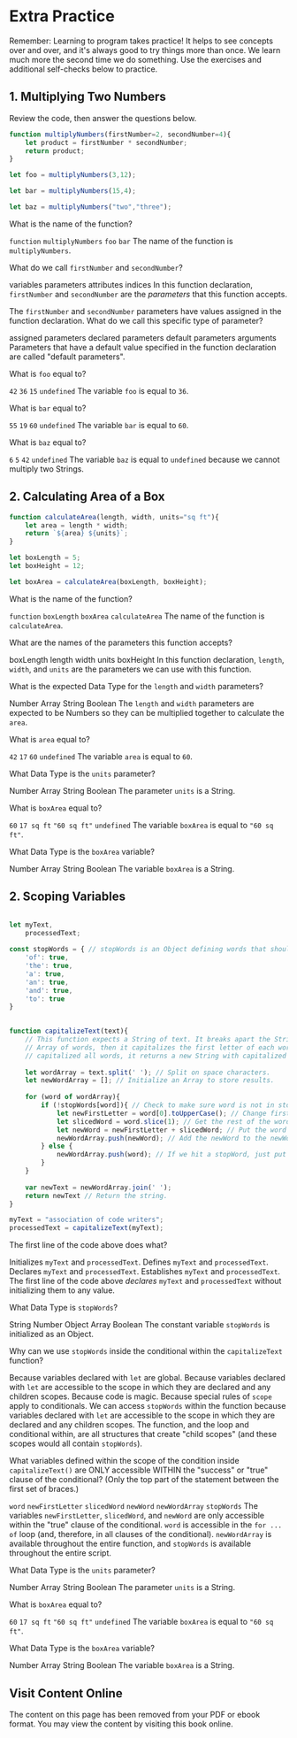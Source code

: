 # Extra Practice

Remember: Learning to program takes practice! It helps to see concepts over and over, and it's always good to try things more than once. We learn much more the second time we do something. Use the exercises and additional self-checks below to practice.


## 1. Multiplying Two Numbers
Review the code, then answer the questions below.

```js
function multiplyNumbers(firstNumber=2, secondNumber=4){
    let product = firstNumber * secondNumber;
    return product;
}

let foo = multiplyNumbers(3,12);

let bar = multiplyNumbers(15,4);

let baz = multiplyNumbers("two","three");

```
<quiz name="">
    <question>
        <p>What is the name of the function?</p>
        <answer><code>function</code></answer>
        <answer correct><code>multiplyNumbers</code></answer>
        <answer><code>foo</code></answer>
        <answer><code>bar</code></answer>
        <explanation>The name of the function is <code>multiplyNumbers</code>.</explanation>
    </question>
    <question>
        <p>What do we call <code>firstNumber</code> and <code>secondNumber</code>?</p>
        <answer>variables</answer>
        <answer correct>parameters</answer>
        <answer>attributes</answer>
        <answer>indices</answer>
        <explanation>In this function declaration, <code>firstNumber</code> and <code>secondNumber</code> are the <i>parameters</i> that this function accepts.</explanation>
    </question>
    <question>
        <p>The <code>firstNumber</code> and <code>secondNumber</code> parameters have values assigned in the function declaration. What do we call this specific type of parameter?</p>
        <answer>assigned parameters</answer>
        <answer>declared parameters</answer>
        <answer correct>default parameters</answer>
        <answer>arguments</answer>
        <explanation>Parameters that have a default value specified in the function declaration are called "default parameters".</explanation>
    </question>
    <question>
        <p>What is <code>foo</code> equal to?</p>
        <answer><code>42</code></answer>
        <answer correct><code>36</code></answer>
        <answer><code>15</code></answer>
        <answer><code>undefined</code></answer>
        <explanation>The variable <code>foo</code> is equal to <code>36</code>.</explanation>
    </question>
    <question>
        <p>What is <code>bar</code> equal to?</p>
        <answer><code>55</code></answer>
        <answer><code>19</code></answer>
        <answer correct><code>60</code></answer>
        <answer><code>undefined</code></answer>
        <explanation>The variable <code>bar</code> is equal to <code>60</code>.</explanation>
    </question>
    <question>
        <p>What is <code>baz</code> equal to?</p>
        <answer><code>6</code></answer>
        <answer><code>5</code></answer>
        <answer><code>42</code></answer>
        <answer correct><code>undefined</code></answer>
        <explanation>The variable <code>baz</code> is equal to <code>undefined</code> because we cannot multiply two Strings.</explanation>
    </question>

</quiz>

## 2. Calculating Area of a Box
```js
function calculateArea(length, width, units="sq ft"){
    let area = length * width;
    return `${area} ${units}`;
}

let boxLength = 5;
let boxHeight = 12;

let boxArea = calculateArea(boxLength, boxHeight);

```
<quiz name="">
    <question>
        <p>What is the name of the function?</p>
        <answer><code>function</code></answer>
        <answer><code>boxLength</code></answer>
        <answer><code>boxArea</code></answer>
        <answer correct><code>calculateArea</code></answer>
        <explanation>The name of the function is <code>calculateArea</code>.</explanation>
    </question>
    <question multiple>
        <p>What are the names of the parameters this function accepts?</p>
        <answer>boxLength</answer>
        <answer correct>length</answer>
        <answer correct>width</answer>
        <answer correct>units</answer>
        <answer>boxHeight</answer>
        <explanation>In this function declaration, <code>length</code>, <code>width</code>, and <code>units</code> are the parameters we can use with this function.</explanation>
    </question>
    <question>
        <p>What is the expected Data Type for the <code>length</code> and <code>width</code> parameters?</p>
        <answer correct>Number</answer>
        <answer>Array</answer>
        <answer>String</answer>
        <answer>Boolean</answer>
        <explanation>The <code>length</code> and <code>width</code> parameters are expected to be Numbers so they can be multiplied together to calculate the <code>area</code>.</explanation>
    </question>
    <question>
        <p>What is <code>area</code> equal to?</p>
        <answer><code>42</code></answer>
        <answer><code>17</code></answer>
        <answer correct><code>60</code></answer>
        <answer><code>undefined</code></answer>
        <explanation>The variable <code>area</code> is equal to <code>60</code>.</explanation>
    </question>
    <question>
        <p>What Data Type is the <code>units</code> parameter?</p>
        <answer>Number</answer>
        <answer>Array</answer>
        <answer correct>String</answer>
        <answer>Boolean</answer>
        <explanation>The parameter <code>units</code> is a String.</explanation>
    </question>
    <question>
        <p>What is <code>boxArea</code> equal to?</p>
        <answer><code>60</code></answer>
        <answer><code>17 sq ft</code></answer>
        <answer correct><code>"60 sq ft"</code></answer>
        <answer><code>undefined</code></answer>
        <explanation>The variable <code>boxArea</code> is equal to <code>"60 sq ft"</code>.</explanation>
    </question>
    <question>
        <p>What Data Type is the <code>boxArea</code> variable?</p>
        <answer>Number</answer>
        <answer>Array</answer>
        <answer correct>String</answer>
        <answer>Boolean</answer>
        <explanation>The variable <code>boxArea</code> is a String.</explanation>
    </question>

</quiz>

## 2. Scoping Variables
```js

let myText,
    processedText;
    
const stopWords = { // stopWords is an Object defining words that should not be capitalized.
    'of': true,
    'the': true,
    'a': true,
    'an': true,
    'and': true,
    'to': true
}
    

function capitalizeText(text){
    // This function expects a String of text. It breaks apart the String into an 
    // Array of words, then it capitalizes the first letter of each word. Once it has
    // capitalized all words, it returns a new String with capitalized text.
    
    let wordArray = text.split(' '); // Split on space characters.
    let newWordArray = []; // Initialize an Array to store results.
    
    for (word of wordArray){
        if (!stopWords[word]){ // Check to make sure word is not in stopwords list.
            let newFirstLetter = word[0].toUpperCase(); // Change first letter in `word` to uppercase.
            let slicedWord = word.slice(1); // Get the rest of the word after the first letter.
            let newWord = newFirstLetter + slicedWord; // Put the word back together.
            newWordArray.push(newWord); // Add the newWord to the newWordArray of capitalized words.
        } else {
            newWordArray.push(word); // If we hit a stopWord, just put that word back in the list without altering.
        }
    }
    
    var newText = newWordArray.join(' ');
    return newText // Return the string.
}

myText = "association of code writers";
processedText = capitalizeText(myText);
```
<quiz name="">
    <question>
        <p>The first line of the code above does what?</p>
        <answer>Initializes <code>myText</code> and <code>processedText</code>.</answer>
        <answer>Defines <code>myText</code> and <code>processedText</code>.</answer>
        <answer correct>Declares <code>myText</code> and <code>processedText</code>.</answer>
        <answer>Establishes <code>myText</code> and <code>processedText</code>.</answer>
        <explanation>The first line of the code above <i>declares</i> <code>myText</code> and <code>processedText</code> without initializing them to any value.</explanation>
    </question>
    <question>
        <p>What Data Type is <code>stopWords</code>?</p>
        <answer>String</answer>
        <answer>Number</answer>
        <answer correct>Object</answer>
        <answer>Array</answer>
        <answer>Boolean</answer>
        <explanation>The constant variable <code>stopWords</code> is initialized as an Object.</explanation>
    </question>
    <question>
        <p>Why can we use <code>stopWords</code> inside the conditional within the <code>capitalizeText</code> function?</p>
        <answer>Because variables declared with <code>let</code> are global.</answer>
        <answer correct>Because variables declared with <code>let</code> are accessible to the scope in which they are declared and any children scopes.</answer>
        <answer>Because code is magic.</answer>
        <answer>Because special rules of <code>scope</code> apply to conditionals.</answer>
        <explanation>We can access <code>stopWords</code> within the function because variables declared with <code>let</code> are accessible to the scope in which they are declared and any children scopes. The function, and the loop and conditional within, are all structures that create "child scopes" (and these scopes would all contain <code>stopWords</code>).</explanation>
    </question>
    <question multiple>
        <p>What variables defined within the scope of the condition inside <code>capitalizeText()</code> are ONLY accessible WITHIN the "success" or "true" clause of the conditional? (Only the top part of the statement between the first set of braces.)</p>
        <answer><code>word</code></answer>
        <answer correct><code>newFirstLetter</code></answer>
        <answer correct><code>slicedWord</code></answer>
        <answer correct><code>newWord</code></answer>
        <answer><code>newWordArray</code></answer>
        <answer><code>stopWords</code></answer>
        <explanation>The variables <code>newFirstLetter</code>, <code>slicedWord</code>, and <code>newWord</code> are only accessible within the "true" clause of the conditional. <code>word</code> is accessible in the <code>for ... of</code> loop (and, therefore, in all clauses of the conditional). <code>newWordArray</code> is available throughout the entire function, and <code>stopWords</code> is available throughout the entire script.</explanation>
    </question>
    <question>
        <p>What Data Type is the <code>units</code> parameter?</p>
        <answer>Number</answer>
        <answer>Array</answer>
        <answer correct>String</answer>
        <answer>Boolean</answer>
        <explanation>The parameter <code>units</code> is a String.</explanation>
    </question>
    <question>
        <p>What is <code>boxArea</code> equal to?</p>
        <answer><code>60</code></answer>
        <answer><code>17 sq ft</code></answer>
        <answer correct><code>"60 sq ft"</code></answer>
        <answer><code>undefined</code></answer>
        <explanation>The variable <code>boxArea</code> is equal to <code>"60 sq ft"</code>.</explanation>
    </question>
    <question>
        <p>What Data Type is the <code>boxArea</code> variable?</p>
        <answer>Number</answer>
        <answer>Array</answer>
        <answer correct>String</answer>
        <answer>Boolean</answer>
        <explanation>The variable <code>boxArea</code> is a String.</explanation>
    </question>

</quiz>





<div class="no-quiz">
     <h2>Visit Content Online</h2>
     <p> 
         The content on this page has been removed from your PDF 
         or ebook format. You may view the content by visiting
         this book online.
     </p>
</div>
